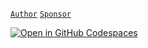 [`Author`](https://jetsadawijit.github.io/website) [`Sponsor`](https://jetsadawijit.github.io/website-donation)

[![Open in GitHub Codespaces](https://github.com/codespaces/badge.svg)](https://codespaces.new/JetsadaWijit/JetsadaWijit.github.io)
